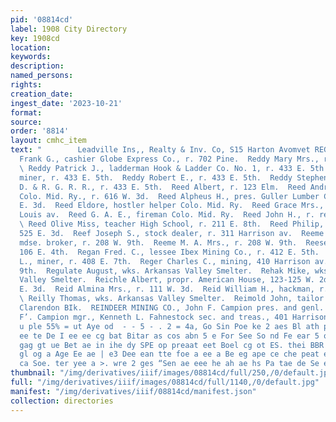 ```yaml
---
pid: '08814cd'
label: 1908 City Directory
key: 1908cd
location: 
keywords: 
description: 
named_persons: 
rights: 
creation_date: 
ingest_date: '2023-10-21'
format: 
source: 
order: '8814'
layout: cmhc_item
text: "        Leadville Ins,, Realty & Inv. Co, S15 Harton Avomvet REG QO REL  Record
  Frank G., cashier Globe Express Co., r. 702 Pine.  Reddy Mary Mrs., r. 433 E. 5th.
  \ Reddy Patrick J., ladderman Hook & Ladder Co. No. 1, r. 433 E. 5th.  Reddy Robert,
  miner, r. 433 E. 5th.  Reddy Robert E., r. 433 E. 5th.  Reddy Stephen E., hostler
  D. & R. G. R. R., r. 433 E. 5th.  Reed Albert, r. 123 Elm.  Reed Andrew, engineer
  Colo. Mid. Ry., r. 616 W. 3d.  Reed Alpheus H., pres. Guller Lumber Co., r. 209
  E. 3d.  Reed Eldore, hostler helper Colo. Mid. Ry.  Reed Grace Mrs., r. 218 St.
  Louis av.  Reed G. A. E., fireman Colo. Mid. Ry.  Reed John H., r. rear 419 E. 4th.
  \ Reed Olive Miss, teacher High School, r. 211 E. 8th.  Reed Philip, miner, rms.
  525 E. 3d.  Reef Joseph S., stock dealer, r. 311 Harrison av.  Reeme Ernest W.,
  mdse. broker, r. 208 W. 9th.  Reeme M. A. Mrs., r. 208 W. 9th.  Reese George, rms.
  106 E. 4th.  Regan Fred. C., lessee Ibex Mining Co., r. 412 E. 5th.  Regan Joseph
  L., miner, r. 408 E. 7th.  Reger Charles C., mining, 410 Harrison av., r. 610 E.
  9th.  Regulate August, wks. Arkansas Valley Smelter.  Rehak Mike, wks. Arkansas
  Valley Smelter.  Reichle Albert, propr. American House, 123-125 W. 2d, r. 12814
  E. 3d.  Reid Almina Mrs., r. 111 W. 3d.  Reid William H., hackman, r. 111 W. 3d.
  \ Reilly Thomas, wks. Arkansas Valley Smelter.  Reimold John, tailor Max Sack, rms.
  Clarendon BIk.  REINDEER MINING CO., John F. Campion pres. and genl. mgr., George
  F’. Campion mgr., Kenneth L. Fahnestock sec. and treas., 401 Harrison av.  oe /
  u ple 55% = ut Aye od  - - 5 - . 2 = 4a, Go Sin Poe ke 2 aes Bl ath pt Fe one gp
  ee te De I ee ee cg bat Bitar as cos abn 5 e For See So nd Fe ear 5 oe te le gt
  gag gt ue Bet ae in ihe dy SPE op preaat eet Boel cg ot ES. thei BBR Be Hn te, De
  gl og a Age Ee ae | e3 Dee ean tte foe a ee a Be eg ape ce che peat en st Ea sng
  ca Soe. ter yee a >. wre 2 ges “Sen ae eee he ah ae hs Pa tae de Se ee agen "
thumbnail: "/img/derivatives/iiif/images/08814cd/full/250,/0/default.jpg"
full: "/img/derivatives/iiif/images/08814cd/full/1140,/0/default.jpg"
manifest: "/img/derivatives/iiif/08814cd/manifest.json"
collection: directories
---
```

